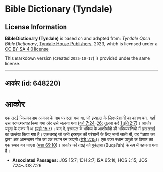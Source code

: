 # Bible Dictionary (Tyndale)

## License Information

**Bible Dictionary (Tyndale)** is based on and adapted from: _Tyndale Open Bible Dictionary_, [Tyndale House Publishers](https://tyndaleopenresources.com/), 2023, which is licensed under a [CC BY-SA 4.0 license](https://creativecommons.org/licenses/by-sa/4.0/legalcode.en).

This markdown version (created `2025-10-17`) is provided under the same license.



--------------------------------

## आकोर (id: 648220)

आकोर
====

एक तराई जिसका नाम आकान के नाम पर रखा गया था, जो इस्राएल के लिए परेशानी का कारण बना, वहाँ उस पर पत्थरवाह किया गया और उसे जलाया गया ([यहो 7:24](https://ref.ly/Josh7:24-Josh7:26)–[26](https://ref.ly/Josh7:24-Josh7:26); तुलना करें [1 इति 2:7](https://ref.ly/1Chr2:7))। आकोर यहूदा के उत्तर में था ([यहो 15:7](https://ref.ly/Josh15:7))। बाद में, इस्राएल के भविष्य के आशीर्वादों की भविष्यवाणियों में इस तराई का उल्लेख किया गया है। एक तराई जो कभी इस्राएल की परेशानी के लिए जानी जाती थी, वह “आशा का द्वार” और आनन्दमय गीत का एक स्थान बन जाएगी ([होशे 2:15](https://ref.ly/Hos2:15))। एक बंजर स्थान पशुओं के विश्राम का एक स्थान बन जाएगा ([यशा 65:10](https://ref.ly/Isa65:10))। आकोर की तराई को बुकेइआ (Buqei‘ah) के रूप में पहचाना गया है।

* **Associated Passages:** JOS 15:7; 1CH 2:7; ISA 65:10; HOS 2:15; JOS 7:24–JOS 7:26

